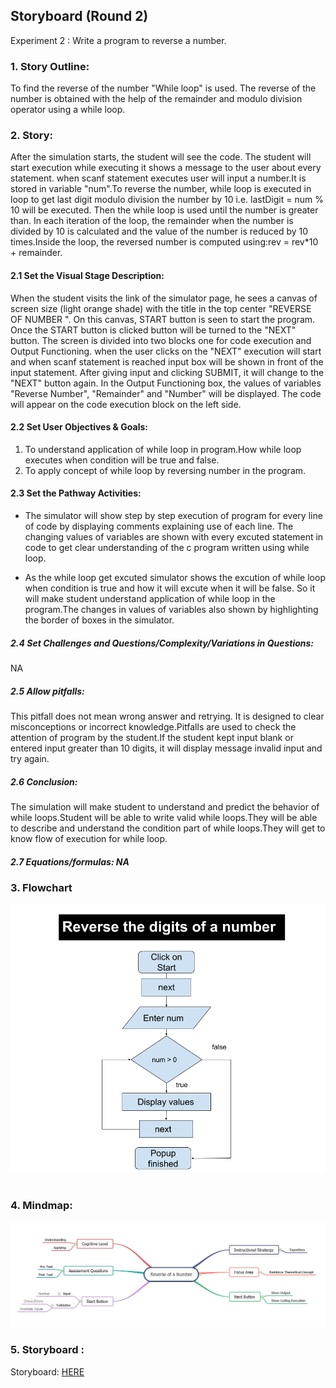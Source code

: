## Storyboard (Round 2)

Experiment 2 : Write a program to reverse a number.

### 1. Story Outline:
To find the reverse of the number "While loop" is used. The reverse of the number is obtained with the help of the remainder and modulo division operator using a while loop.

### 2. Story:

After the simulation starts, the student will see the code. The student will start execution while executing it shows a message to the user about every statement. when scanf statement executes user will input a number.It is stored in variable "num".To reverse the number, while loop is executed in loop to get last digit modulo division the number by 10 i.e. lastDigit = num % 10 will be executed. Then the while loop is used until the number is greater than. In each iteration of the loop, the remainder when the number is divided by 10 is calculated and the value of the number is reduced by 10 times.Inside the loop, the reversed number is computed using:rev = rev*10 + remainder.

#### 2.1 Set the Visual Stage Description:

When the student visits the link of the simulator page, he sees a canvas of screen size (light orange shade) with the title in the top center "REVERSE OF NUMBER ". On this canvas, START button is seen to start the program. Once the START button is clicked button will be turned to the "NEXT" button.  The screen is divided into two blocks one for code execution and Output Functioning. when the user clicks on the "NEXT" execution will start and when scanf statement is reached input box will be shown in front of the input statement. After giving input and clicking SUBMIT, it will change to the "NEXT" button again. In the Output Functioning box, the values of variables "Reverse Number", "Remainder" and "Number" will be displayed. The code will appear on the code execution block on the left side.

#### 2.2 Set User Objectives & Goals:
1. To understand application of while loop in program.How while loop executes when condition will be true and false.
2. To apply concept of while loop by reversing number in the program.


#### 2.3 Set the Pathway Activities:
- The simulator will show step by step execution of program for every line of code by displaying comments explaining use of each line. The changing values of variables are shown with every excuted statement in code to get clear understanding of the c program written using while loop.

- As the while loop get excuted simulator shows the excution of while loop when condition is true and how it will excute when it will be false. So it will make student understand application of while loop in the program.The changes in values of variables also shown by highlighting the border of boxes in the simulator.


##### 2.4 Set Challenges and Questions/Complexity/Variations in Questions:

NA

##### 2.5 Allow pitfalls:
This pitfall does not mean wrong answer and retrying. It is designed to clear misconceptions or incorrect knowledge.Pitfalls are used to check the attention of program by the student.If the student kept input blank or entered input greater than 10 digits, it will display message invalid input and try again.

##### 2.6 Conclusion:
The simulation will make student  to understand and predict the behavior of while loops.Student will be able to write valid while loops.They will be able to describe and understand the condition part of while loops.They will get to know flow of execution for while loop.

##### 2.7 Equations/formulas: NA


### 3. Flowchart 
<img src="flowchart/flowchart-reverse-digits-num.png"/><br>
<br>

### 4. Mindmap:
<img src="mindmap/reverse_of_a_number.JPG"/>

### 5. Storyboard :
Storyboard: <a href="storyboard/storyboard_reverse_num.gif"> HERE </a>


